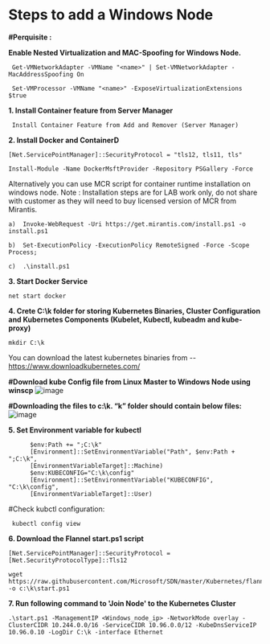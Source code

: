 # Steps to add a Windows Node 

**#Perquisite :**

**Enable Nested Virtualization and MAC-Spoofing for Windows Node.**

     Get-VMNetworkAdapter -VMName "<name>" | Set-VMNetworkAdapter -MacAddressSpoofing On

     Set-VMProcessor -VMName "<name>" -ExposeVirtualizationExtensions $true
  
  
**1.  Install Container feature from Server Manager**
  
     Install Container Feature from Add and Remover (Server Manager)
  
**2. Install Docker and ContainerD**

    [Net.ServicePointManager]::SecurityProtocol = "tls12, tls11, tls"
   
    Install-Module -Name DockerMsftProvider -Repository PSGallery -Force

Alternatively you can use MCR script for container runtime installation on windows node.
Note : Installation steps are for LAB work only, do not share with customer as they will need to buy licensed version of MCR from Mirantis.

    a)	Invoke-WebRequest -Uri https://get.mirantis.com/install.ps1 -o install.ps1
    
    b)	Set-ExecutionPolicy -ExecutionPolicy RemoteSigned -Force -Scope Process;
    
    c)	.\install.ps1

**3. Start Docker Service**
  
    net start docker
  
**4. Crete C:\k folder for storing Kubernetes Binaries, Cluster Configuration and Kubernetes Components (Kubelet, Kubectl, kubeadm and kube-proxy)**

    mkdir C:\k

You can download the latest kubernetes binaries from -- https://www.downloadkubernetes.com/
  
 **#Download kube Config file from Linux Master to Windows Node using winscp**
  ![image](https://user-images.githubusercontent.com/71546848/220454758-332bdc1b-e0c9-4560-8aef-ece78985d78a.png)

**#Downloading the files to c:\k. “k” folder should contain below files:**
  ![image](https://user-images.githubusercontent.com/71546848/220454885-0830c8f0-57ae-4249-9d1b-af504eb84ec0.png)

**5. Set Environment variable for kubectl**
 
  
          $env:Path += ";C:\k"
          [Environment]::SetEnvironmentVariable("Path", $env:Path + ";C:\k", 
          [EnvironmentVariableTarget]::Machine)
          $env:KUBECONFIG="C:\k\config"
          [Environment]::SetEnvironmentVariable("KUBECONFIG", "C:\k\config", 
          [EnvironmentVariableTarget]::User)

   #Check kubctl configuration:
 
     kubectl config view

**6. Download the Flannel start.ps1 script**

    [Net.ServicePointManager]::SecurityProtocol = [Net.SecurityProtocolType]::Tls12
   
    wget https://raw.githubusercontent.com/Microsoft/SDN/master/Kubernetes/flannel/start.ps1 -o c:\k\start.ps1
  
**7. Run following command to 'Join Node' to the Kubernetes Cluster**

    .\start.ps1 -ManagementIP <Windows_node_ip> -NetworkMode overlay -ClusterCIDR 10.244.0.0/16 -ServiceCIDR 10.96.0.0/12 -KubeDnsServiceIP 10.96.0.10 -LogDir C:\k -interface Ethernet

